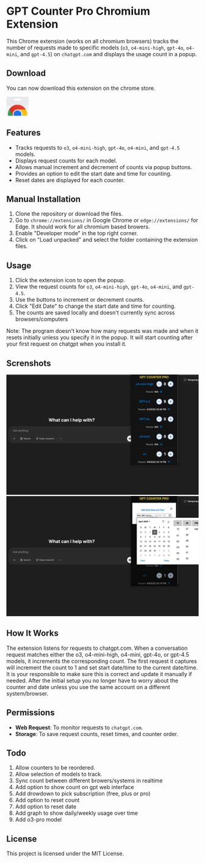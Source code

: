 # GPT Counter Pro Chromium Extension

This Chrome extension (works on all chromium browsers) tracks the number of requests made to specific models (`o3`, `o4-mini-high`, `gpt-4o`, `o4-mini`, and `gpt-4.5`) on `chatgpt.com` and displays the usage count in a popup.

## Download

You can now download this extension on the chrome store.

[<img src="./images/chromestore.png" alt="chrome store" height="50px" target="_blank" rel="noopener noreferrer" />](https://chromewebstore.google.com/detail/gpt-counter-pro/loemfejnlpfdblehpjkelkhfdjcnglpn)

## Features

- Tracks requests to `o3`, `o4-mini-high`, `gpt-4o`, `o4-mini`, and `gpt-4.5` models.
- Displays request counts for each model.
- Allows manual increment and decrement of counts via popup buttons.
- Provides an option to edit the start date and time for counting.
- Reset dates are displayed for each counter.

## Manual Installation

1. Clone the repository or download the files.
2. Go to `chrome://extensions/` in Google Chrome or `edge://extensions/` for Edge. It should work for all chromium based browers.
3. Enable "Developer mode" in the top right corner.
4. Click on "Load unpacked" and select the folder containing the extension files.

## Usage

1. Click the extension icon to open the popup.
2. View the request counts for `o3`, `o4-mini-high`, `gpt-4o`, `o4-mini`, and `gpt-4.5`.
3. Use the buttons to increment or decrement counts.
4. Click "Edit Date" to change the start date and time for counting.
5. The counts are saved locally and doesn't currently sync across browsers/computers

Note: The program doesn't know how many requests was made and when it resets initially unless you specify it in the popup. It will start counting after your first request on chatgpt when you install it.

## Screnshots

![Screenshot 1](publish/screenshot1.png) ![Screenshot 2](publish/screenshot2.png)

## How It Works

The extension listens for requests to chatgpt.com. When a conversation request matches either the o3, o4-mini-high, o4-mini, gpt-4o, or gpt-4.5 models, it increments the corresponding count. The first request it captures will increment the count to 1 and set start date/time to the current date/time. It is your responsible to make sure this is correct and update it manually if needed. After the initial setup you no longer have to worry about the counter and date unless you use the same account on a different system/browser.

## Permissions

- **Web Request**: To monitor requests to `chatgpt.com`.
- **Storage**: To save request counts, reset times, and counter order.

## Todo

1. Allow counters to be reordered.
2. Allow selection of models to track.
3. Sync count between different browers/systems in realtime
4. Add option to show count on gpt web interface
5. Add drowdown to pick subscription (free, plus or pro)
6. Add option to reset count
7. Add option to reset date
8. Add graph to show daily/weekly usage over time
9. Add o3-pro model

## License

This project is licensed under the MIT License.
